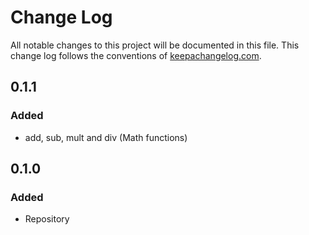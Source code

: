 # Change Log
All notable changes to this project will be documented in this file. This change log follows the conventions of [keepachangelog.com](http://keepachangelog.com/).  
    
## 0.1.1
### Added
- add, sub, mult and div (Math functions)


## 0.1.0 
### Added
- Repository 